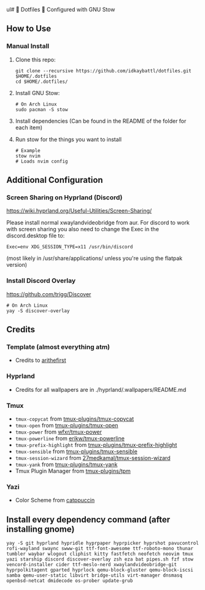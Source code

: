 ul# 🦄 Dotfiles 🦄
Configured with GNU Stow

## How to Use

### Manual Install
1. Clone this repo:

    ```shell
    git clone --recursive https://github.com/idkaybattl/dotfiles.git $HOME/.dotfiles
    cd $HOME/.dotfiles/
    ```
2. Install GNU Stow:

    ```shell
    # On Arch Linux
    sudo pacman -S stow
    ```
3. Install dependencies (Can be found in the README of the folder for each item)
   
4. Run stow for the things you want to install
   ```shell
   # Example
   stow nvim
   # Loads nvim config
   ```

## Additional Configuration

### Screen Sharing on Hyprland (Discord)

https://wiki.hyprland.org/Useful-Utilities/Screen-Sharing/

Please install normal xwaylandvideobridge from aur.
For discord to work with screen sharing you also need to change the Exec in the discord.desktop file to: 
```
Exec=env XDG_SESSION_TYPE=x11 /usr/bin/discord 
```
(most likely in /usr/share/applications/ unless you're using the flatpak version)


### Install Discord Overlay

https://github.com/trigg/Discover

```
# On Arch Linux
yay -S discover-overlay
```


## Credits

### Template (almost everything atm)
- Credits to [arithefirst](https://github.com/arithefirst)


### Hyprland
- Credits for all wallpapers are in ./hyprland/.wallpapers/README.md

### Tmux
- `tmux-copycat` from [tmux-plugins/tmux-copycat](https://github.com/tmux-plugins/tmux-copycat)
- `tmux-open` from [tmux-plugins/tmux-open](https://github.com/tmux-plugins/tmux-open)
- `tmux-power` from [wfxr/tmux-power](https://github.com/wfxr/tmux-power)
- `tmux-powerline` from [erikw/tmux-powerline](https://github.com/erikw/tmux-powerline)
- `tmux-prefix-highlight` from [tmux-plugins/tmux-prefix-highlight](https://github.com/tmux-plugins/tmux-prefix-highlight)
- `tmux-sensible` from [tmux-plugins/tmux-sensible](https://github.com/tmux-plugins/tmux-sensible)
- `tmux-session-wizard` from [27medkamal/tmux-session-wizard](https://github.com/27medkamal/tmux-session-wizard)
- `tmux-yank` from [tmux-plugins/tmux-yank](https://github.com/tmux-plugins/tmux-yank)
- Tmux Plugin Manager from [tmux-plugins/tpm](https://github.com/tmux-plugins/tpm)

### Yazi
- Color Scheme from [catppuccin](https://github.com/catppuccin/yazi)


## Install every dependency command (after installing gnome)
   ```shell
   yay -S git hyprland hypridle hyprpaper hyprpicker hyprshot pavucontrol rofi-wayland swaync swww-git ttf-font-awesome ttf-roboto-mono thunar tumbler waybar wlogout cliphist kitty fastfetch neofetch neovim tmux yazi starship discord discover-overlay zsh eza bat pipes.sh fzf stow vencord-installer cider ttf-meslo-nerd xwaylandvideobridge-git hyprpolkitagent gparted hyprlock qemu-block-gluster qemu-block-iscsi samba qemu-user-static libvirt bridge-utils virt-manager dnsmasq openbsd-netcat dmidecode os-prober update-grub
   ```
